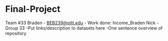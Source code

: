 # Final-Project

Team #33
Braden - BEB239@pitt.edu - Work done: Income_Braden
Nick - 
Group 33
-Put links/description to datasets here
-One sentence overview of repository

